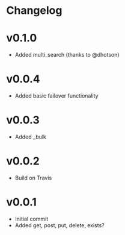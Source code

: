 # Changelog

# v0.1.0

- Added multi_search (thanks to @dhotson)

# v0.0.4

- Added basic failover functionality

# v0.0.3

- Added _bulk

# v0.0.2

- Build on Travis

# v0.0.1

- Initial commit
- Added get, post, put, delete, exists?
